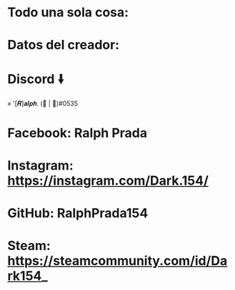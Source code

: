# Todo una sola cosa:

# Datos del creador:

 # Discord 🠛 
 » '[𝑹]𝒂𝒍𝒑𝒉. (🔪 | 👻)#0535
 # Facebook: Ralph Prada
 # Instagram: https://instagram.com/Dark.154/
 # GitHub: RalphPrada154
 # Steam: https://steamcommunity.com/id/Dark154_
 
